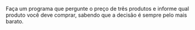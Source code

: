 Faça um programa que pergunte o preço de três produtos e informe qual produto você deve comprar, sabendo que a decisão é sempre pelo mais barato.
